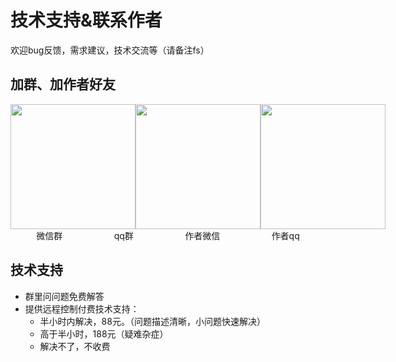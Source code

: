 # 技术支持&联系作者

欢迎bug反馈，需求建议，技术交流等（请备注fs）

## 加群、加作者好友

<div style="display: flex; justify-content:space-around;">

<img  style="height:200px" src="/images/contact/wxqrcode.png">

<img  style="height:200px" src="/images/contact/qq_group.png">

<img style="height:200px" src="/images/contact/me.png">
</div>
<div style="display: flex; justify-content:space-around;">
<span>微信群</span> <span>qq群</span>  <span>作者微信</span> <span>作者qq</span>
</div>


## 技术支持
* 群里问问题免费解答
* 提供远程控制付费技术支持：
    * 半小时内解决，88元。（问题描述清晰，小问题快速解决）
    * 高于半小时，188元（疑难杂症）
    * 解决不了，不收费

